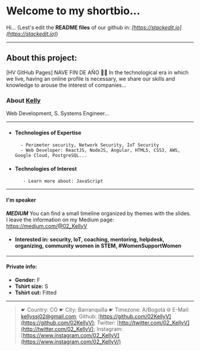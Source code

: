 # Welcome to my shortbio...

Hi... 
(Lest's edit the **README files** of our github in: _[https://stackedit.io](https://stackedit.io)_)

---
  
## About this project: 
[HV GitHub Pages] NAVE FIN DE AÑO 👩‍🚀 In the technological era in which we live, having an online profile is necessary, we share our skills and knowledge to arouse the interest of companies...


### About [Kelly](http://kellyvilla.me/)
 Web Development, S. Systems Engineer...
 
 -----
  - #### Technologies of Expertise
          - Perimeter security, Network Security, IoT Security
          - Web Developer: ReactJS, NodeJS, Angular, HTML5, CSS3, AWS, Google Cloud, PostgreSQL...
   
 - #### Technologies of Interest
          - Learn more about: JavaScript
---
#### I'm speaker

***MEDIUM*** You can find a small timeline organized by themes with the slides. I leave the information on my Medium page: https://medium.com/@02_KellyV

 - #### Interested in: security, IoT, coaching, mentoring, helpdesk, organizing, community women in STEM, #WomenSupportWomen
 ---
#### Private info: 
 - **Gender:** F
 - **Tshirt size:** S
 - **Tshirt cut:** Fitted
---
> ☛ Country: CO
   ☛ City: Barranquilla
   ☛ Timezone: A/Bogotá
   🌐 E-Mail: [kellyssj02@gmail.com](mailto:kellyssj02@gmail.com);
   Github: [https://github.com/02KellyV](https://github.com/02KellyV);
   Twitter: [http://twitter.com/02_KellyV](http://twitter.com/02_KellyV); 
   Instagram: [https://www.instagram.com/02_KellyV](https://www.instagram.com/02_KellyV/)


